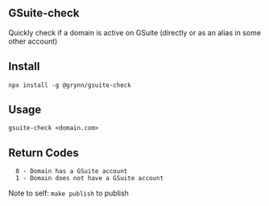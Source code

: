 ## GSuite-check

Quickly check if a domain is active on GSuite (directly or as an alias in some other account)

## Install

`npx install -g @grynn/gsuite-check`

## Usage

`gsuite-check <domain.com>`

## Return Codes

```
  0 - Domain has a GSuite account
  1 - Domain does not have a GSuite account
```


Note to self: `make publish` to publish 
